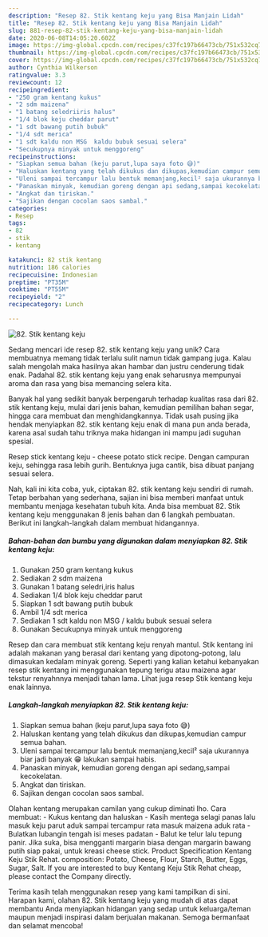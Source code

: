 ```yaml
---
description: "Resep 82. Stik kentang keju yang Bisa Manjain Lidah"
title: "Resep 82. Stik kentang keju yang Bisa Manjain Lidah"
slug: 881-resep-82-stik-kentang-keju-yang-bisa-manjain-lidah
date: 2020-06-08T14:05:20.602Z
image: https://img-global.cpcdn.com/recipes/c37fc197b66473cb/751x532cq70/82-stik-kentang-keju-foto-resep-utama.jpg
thumbnail: https://img-global.cpcdn.com/recipes/c37fc197b66473cb/751x532cq70/82-stik-kentang-keju-foto-resep-utama.jpg
cover: https://img-global.cpcdn.com/recipes/c37fc197b66473cb/751x532cq70/82-stik-kentang-keju-foto-resep-utama.jpg
author: Cynthia Wilkerson
ratingvalue: 3.3
reviewcount: 12
recipeingredient:
- "250 gram kentang kukus"
- "2 sdm maizena"
- "1 batang seledriiris halus"
- "1/4 blok keju cheddar parut"
- "1 sdt bawang putih bubuk"
- "1/4 sdt merica"
- "1 sdt kaldu non MSG  kaldu bubuk sesuai selera"
- "Secukupnya minyak untuk menggoreng"
recipeinstructions:
- "Siapkan semua bahan (keju parut,lupa saya foto 😅)"
- "Haluskan kentang yang telah dikukus dan dikupas,kemudian campur semua bahan."
- "Uleni sampai tercampur lalu bentuk memanjang,kecil² saja ukurannya biar jadi banyak 😁 lakukan sampai habis."
- "Panaskan minyak, kemudian goreng dengan api sedang,sampai kecokelatan."
- "Angkat dan tiriskan."
- "Sajikan dengan cocolan saos sambal."
categories:
- Resep
tags:
- 82
- stik
- kentang

katakunci: 82 stik kentang 
nutrition: 186 calories
recipecuisine: Indonesian
preptime: "PT35M"
cooktime: "PT55M"
recipeyield: "2"
recipecategory: Lunch

---
```



![82. Stik kentang keju](https://img-global.cpcdn.com/recipes/c37fc197b66473cb/751x532cq70/82-stik-kentang-keju-foto-resep-utama.jpg)

Sedang mencari ide resep 82. stik kentang keju yang unik? Cara membuatnya memang tidak terlalu sulit namun tidak gampang juga. Kalau salah mengolah maka hasilnya akan hambar dan justru cenderung tidak enak. Padahal 82. stik kentang keju yang enak seharusnya mempunyai aroma dan rasa yang bisa memancing selera kita.

Banyak hal yang sedikit banyak berpengaruh terhadap kualitas rasa dari 82. stik kentang keju, mulai dari jenis bahan, kemudian pemilihan bahan segar, hingga cara membuat dan menghidangkannya. Tidak usah pusing jika hendak menyiapkan 82. stik kentang keju enak di mana pun anda berada, karena asal sudah tahu triknya maka hidangan ini mampu jadi suguhan spesial.

Resep stick kentang keju - cheese potato stick recipe. Dengan campuran keju, sehingga rasa lebih gurih. Bentuknya juga cantik, bisa dibuat panjang sesuai selera.


Nah, kali ini kita coba, yuk, ciptakan 82. stik kentang keju sendiri di rumah. Tetap berbahan yang sederhana, sajian ini bisa memberi manfaat untuk membantu menjaga kesehatan tubuh kita. Anda bisa membuat 82. Stik kentang keju menggunakan 8 jenis bahan dan 6 langkah pembuatan. Berikut ini langkah-langkah dalam membuat hidangannya.

<!--inarticleads1-->

##### Bahan-bahan dan bumbu yang digunakan dalam menyiapkan 82. Stik kentang keju:

1. Gunakan 250 gram kentang kukus
1. Sediakan 2 sdm maizena
1. Gunakan 1 batang seledri,iris halus
1. Sediakan 1/4 blok keju cheddar parut
1. Siapkan 1 sdt bawang putih bubuk
1. Ambil 1/4 sdt merica
1. Sediakan 1 sdt kaldu non MSG / kaldu bubuk sesuai selera
1. Gunakan Secukupnya minyak untuk menggoreng


Resep dan cara membuat stik kentang keju renyah mantul. Stik kentang ini adalah makanan yang berasal dari kentang yang dipotong-potong, lalu dimasukan kedalam minyak goreng. Seperti yang kalian ketahui kebanyakan resep stik kentang ini menggunakan tepung terigu atau maizena agar tekstur renyahnnya menjadi tahan lama. Lihat juga resep Stik kentang keju enak lainnya. 

<!--inarticleads2-->

##### Langkah-langkah menyiapkan 82. Stik kentang keju:

1. Siapkan semua bahan (keju parut,lupa saya foto 😅)
1. Haluskan kentang yang telah dikukus dan dikupas,kemudian campur semua bahan.
1. Uleni sampai tercampur lalu bentuk memanjang,kecil² saja ukurannya biar jadi banyak 😁 lakukan sampai habis.
1. Panaskan minyak, kemudian goreng dengan api sedang,sampai kecokelatan.
1. Angkat dan tiriskan.
1. Sajikan dengan cocolan saos sambal.


Olahan kentang merupakan camilan yang cukup diminati lho. Cara membuat: - Kukus kentang dan haluskan - Kasih mentega selagi panas lalu masuk keju parut aduk sampai tercampur rata masuk maizena aduk rata - Bulatkan lubangin tengah isi meses padatan - Balut ke telur lalu tepung panir. Jika suka, bisa mengganti margarin biasa dengan margarin bawang putih siap pakai, untuk kreasi cheese stick. Product Specification Kentang Keju Stik Rehat. composition: Potato, Cheese, Flour, Starch, Butter, Eggs, Sugar, Salt. If you are interested to buy Kentang Keju Stik Rehat cheap, please contact the Company directly. 

Terima kasih telah menggunakan resep yang kami tampilkan di sini. Harapan kami, olahan 82. Stik kentang keju yang mudah di atas dapat membantu Anda menyiapkan hidangan yang sedap untuk keluarga/teman maupun menjadi inspirasi dalam berjualan makanan. Semoga bermanfaat dan selamat mencoba!
